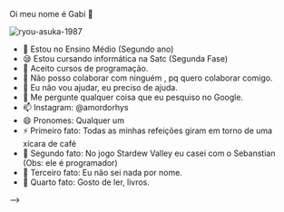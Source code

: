 Oi meu nome é Gabi 👋

![ryou-asuka-1987](https://user-images.githubusercontent.com/106177061/182225578-e8ea0eda-23e9-487b-bfb3-c2d9bbae9ecb.gif)



- 🔭 Estou no Ensino Médio (Segundo ano)
- 😪 Estou cursando informática na Satc (Segunda Fase)
- 🐄 Aceito cursos de programação. 
- 👯 Não posso colaborar com ninguém , pq quero colaborar comigo.
- 🤔 Eu não vou ajudar, eu preciso de ajuda.
- 💬 Me pergunte qualquer coisa que eu pesquiso no Google.
- 📫 Instagram: @amordorhys
- 😄 Pronomes: Qualquer um
- ⚡ Primeiro fato: Todas as minhas refeições giram em torno de uma xícara de café
- 🥺 Segundo fato: No jogo Stardew Valley eu casei com o Sebanstian (Obs: ele é programador) 
- 🤡 Terceiro fato: Eu não sei nada por nome. 
- 🥱 Quarto fato: Gosto de ler, livros.

-->
